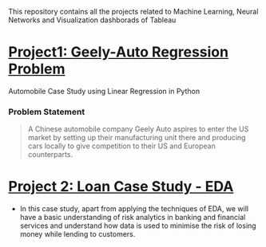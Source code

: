 This repository contains all the projects related to Machine Learning, Neural Networks and Visualization dashborads of Tableau


# [Project1: Geely-Auto Regression Problem](https://github.com/Shreyas-05/Geely-Auto-Regression)
Automobile Case Study using Linear Regression in Python

### Problem Statement
> A Chinese automobile company Geely Auto aspires to enter the US market by setting up their manufacturing unit there and producing cars locally to give competition to their US and European counterparts.

# [Project 2: Loan Case Study - EDA](https://github.com/Shreyas-05/EDA)

* In this case study, apart from applying the techniques of EDA, we will have a basic understanding of risk analytics in banking and financial services and understand how data is used to minimise the risk of losing money while lending to customers.


